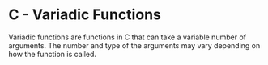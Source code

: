  # C - Variadic Functions
Variadic functions are functions in C that can take a variable number of arguments. The number and type of the arguments may vary depending on how the function is called.
